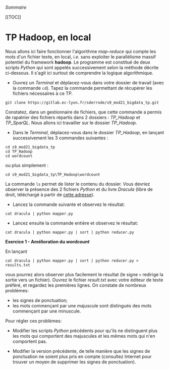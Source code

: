 *Sommaire*

[[TOC]]

# TP Hadoop, en local

Nous allons ici faire fonctionner l'algorithme _map-reduce_ qui compte les mots d'un fichier texte, en local, _i.e._ sans exploiter le parallélisme massif potentiel du framework **hadoop**. Le programme est constitué de deux scripts _Python_ qui sont appelés successivement selon la méthode décrite ci-dessous. Il s'agit ici surtout de comprendre la logique algorithmique.

  - Ouvrez un _Terminal_ et déplacez-vous dans votre dossier de travail (avec la commande ```cd```). Tapez la commande permettant de récupérer les fichiers nécessaires à ce TP.   
  ```shell
  git clone https://gitlab.ec-lyon.fr/sderrode/s9_mod21_bigdata_tp.git
  ```
  Constatez, dans un gestionnaire de fichiers, que cette commande a permis de rapatrier des fichiers répartis dans 2 dossiers : _TP\_Hadoop_ et _TP\_SparQL_. Nous allons ici travailler sur le dossier _TP\_Hadoop_.

  - Dans le _Terminal_, déplacez-vous dans le dossier _TP\_Hadoop_, en lançant successivement les 3 commandes suivantes :
  ```shell
  cd s9_mod21_bigdata_tp
  cd TP_Hadoop
  cd wordcount
  ```
  ou plus simplement :    
  ```shell
  cd s9_mod21_bigdata_tp\TP_Hadoop\wordcount
  ```

  La commande ```ls``` permet de lister le contenu du dossier. Vous devriez observer la présence des 2 fichiers _Python_ et du livre _Dracula_ (libre de droit, téléchargé à partir de [cette adresse](http://www.textfiles.com/etext/FICTION/dracula)).


  - Lancez la commande suivante et observez le résultat:
  ```shell
  cat dracula | python mapper.py
  ```

  - Lancez ensuite la commande entière et observez le résultat:
  ```shell
  cat dracula | python mapper.py | sort | python reducer.py 
  ```

__Exercice 1 - Amélioration du *wordcount*__

En lançant 
```shell
cat dracula | python mapper.py | sort | python reducer.py > results.txt
```
vous pourrez alors observer plus facilement le résultat (le signe ```>``` redirige la sortie vers un fichier). Ouvrez le fichier _result.txt_ avec votre éditeur de texte préféré, et regardez les premières lignes. On constate de nombreux problèmes:

  - les signes de ponctuation;
  - les mots commençant par une majuscule sont distingués des mots commençant par une minuscule. 

Pour régler ces problèmes:

  - Modifier les scripts _Python_ précédents pour qu'ils ne distinguent plus les mots qui comportent des majuscules et les mêmes mots qui n'en comportent pas.

  - Modifier la version précédente, de telle manière que les signes de ponctuation ne soient plus pris en compte (consultez Internet pour trouver un moyen de supprimer les signes de ponctuation).

